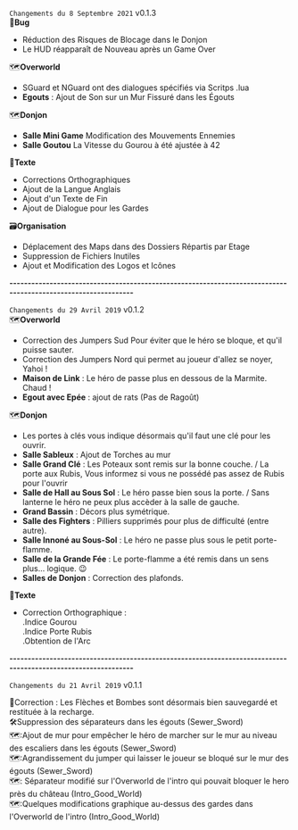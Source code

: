 `Changements du 8 Septembre 2021` v0.1.3  
🐛**Bug**
 - Réduction des Risques de Blocage dans le Donjon
 - Le HUD réapparaît de Nouveau après un Game Over

🗺**Overworld**
- SGuard et NGuard ont des dialogues spécifiés via Scritps .lua 
- __Egouts__ : Ajout de Son sur un Mur Fissuré dans les Égouts

🗺**Donjon**
- __Salle Mini Game__ Modification des Mouvements Ennemies
- __Salle  Goutou__ La Vitesse du Gourou à été ajustée à 42

📝**Texte**
- Corrections Orthographiques
- Ajout de la Langue Anglais
- Ajout d'un Texte de Fin
- Ajout de Dialogue pour les Gardes

🗃**Organisation**
- Déplacement des Maps dans des Dossiers Répartis par Etage
- Suppression de Fichiers Inutiles
- Ajout et Modification des Logos et Icônes

__--------------------------------------------------------------------------------------------------------------__

`Changements du 29 Avril 2019` v0.1.2  
🗺**Overworld**
- Correction des Jumpers Sud Pour éviter que le héro se bloque, et qu'il puisse sauter.
- Correction des Jumpers Nord qui permet au joueur d'allez se noyer, Yahoi !
- __Maison de Link__ : Le héro de passe plus en dessous de la Marmite. Chaud !
- __Egout avec Epée__ : ajout de rats (Pas de Ragoût)

🗺**Donjon**
- Les portes à clés vous indique désormais qu'il faut une clé pour les ouvrir.
- __Salle Sableux__ : Ajout de Torches au mur
- __Salle Grand Clé__ : Les Poteaux sont remis sur la bonne couche. / La porte aux Rubis, Vous informez si vous ne possédé pas assez de Rubis pour l'ouvrir
- __Salle de Hall au Sous Sol__ : Le héro passe bien sous la porte. / Sans lanterne le héro ne peux plus accèder à la salle de gauche.
- __Grand Bassin__ : Décors plus symétrique.
- __Salle des Fighters__ : Pilliers supprimés pour plus de difficulté (entre autre).
- __Salle Innoné au Sous-Sol__ : Le héro ne passe plus sous le petit porte-flamme.
- __Salle de la Grande Fée__ : Le porte-flamme a été remis dans un sens plus... logique. :wink: 
- __Salles de Donjon__ : Correction des plafonds.

📝**Texte**
- Correction Orthographique :  
.Indice Gourou  
.Indice Porte Rubis  
.Obtention de l'Arc  
  
__--------------------------------------------------------------------------------------------------------------__  
  
`Changements du 21 Avril 2019` v0.1.1  
  
🐛Correction : Les Flèches et Bombes sont désormais bien sauvegardé et restituée à la recharge.  
🛠Suppression des séparateurs dans les égouts (Sewer_Sword)  
🗺:Ajout de mur pour empêcher le héro de marcher sur le mur au niveau des escaliers dans les égouts (Sewer_Sword)  
🗺:Agrandissement du jumper qui laisser le joueur se bloqué sur le mur des égouts (Sewer_Sword)  
🗺: Séparateur modifié sur l'Overworld  de l'intro qui pouvait bloquer le hero près du château (Intro_Good_World)  
🗺:Quelques modifications graphique au-dessus des gardes dans l'Overworld de l'intro (Intro_Good_World)  